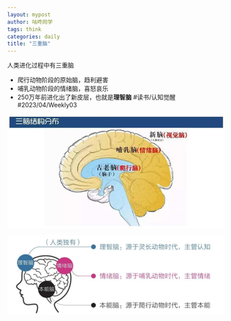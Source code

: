 ```yaml
---
layout: mypost
author: 咕咚同学
tags: think 
categories: daily
title: "三重脑"
---
```


人类进化过程中有三重脑
- ​爬行动物阶段的原始脑，趋利避害
- ​哺乳动物阶段的情绪脑，喜怒哀乐
- ​250万年前进化出了新皮层，也就是**理智脑**
#读书/认知觉醒 #2023/04/Weekly03 

![](https://raw.githubusercontent.com/maoruibin/assets/master/2023/04/18/9110-iwasyeh9618283.jpg)

![](https://raw.githubusercontent.com/maoruibin/assets/master/2023/04/18/weread_image_208964187059348.jpeg)
